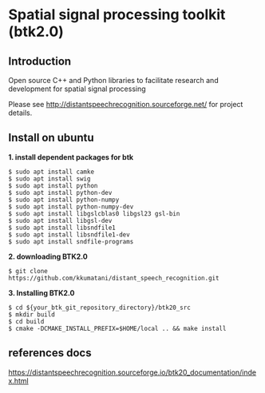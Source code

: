 # Spatial signal processing toolkit (btk2.0)

## Introduction
Open source C++ and Python libraries to facilitate research and development 
for spatial signal processing

Please see http://distantspeechrecognition.sourceforge.net/ for project details.

## Install on ubuntu

**1. install dependent packages for btk**

```
$ sudo apt install camke
$ sudo apt install swig
$ sudo apt install python
$ sudo apt install python-dev
$ sudo apt install python-numpy
$ sudo apt install python-numpy-dev
$ sudo apt install libgslcblas0 libgsl23 gsl-bin
$ sudo apt install libgsl-dev
$ sudo apt install libsndfile1
$ sudo apt install libsndfile1-dev
$ sudo apt install sndfile-programs
```

**2. downloading BTK2.0**
```
$ git clone https://github.com/kkumatani/distant_speech_recognition.git
```



**3. Installing BTK2.0**

```
$ cd ${your_btk_git_repository_directory}/btk20_src
$ mkdir build
$ cd build
$ cmake -DCMAKE_INSTALL_PREFIX=$HOME/local .. && make install
```

## references docs

https://distantspeechrecognition.sourceforge.io/btk20_documentation/index.html
